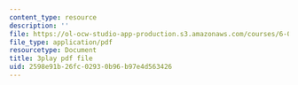 ```yaml
---
content_type: resource
description: ''
file: https://ol-ocw-studio-app-production.s3.amazonaws.com/courses/6-041-probabilistic-systems-analysis-and-applied-probability-fall-2010/2598e91b26fc02930b96b97e4d563426_Tx7zzD4aeiA.pdf
file_type: application/pdf
resourcetype: Document
title: 3play pdf file
uid: 2598e91b-26fc-0293-0b96-b97e4d563426
---
```

